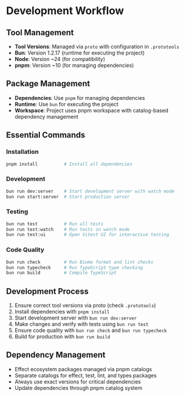 # Development Workflow

## Tool Management
- **Tool Versions**: Managed via `proto` with configuration in `.prototools`
- **Bun**: Version 1.2.17 (runtime for executing the project)
- **Node**: Version ~24 (for compatibility)
- **pnpm**: Version ~10 (for managing dependencies)

## Package Management
- **Dependencies**: Use `pnpm` for managing dependencies
- **Runtime**: Use `bun` for executing the project
- **Workspace**: Project uses pnpm workspace with catalog-based dependency management

## Essential Commands

### Installation
```bash
pnpm install          # Install all dependencies
```

### Development
```bash
bun run dev:server    # Start development server with watch mode
bun run start:server  # Start production server
```

### Testing
```bash
bun run test          # Run all tests
bun run test:watch    # Run tests in watch mode
bun run test:ui       # Open Vitest UI for interactive testing
```

### Code Quality
```bash
bun run check         # Run Biome format and lint checks
bun run typecheck     # Run TypeScript type checking
bun run build         # Compile TypeScript
```

## Development Process
1. Ensure correct tool versions via proto (check `.prototools`)
2. Install dependencies with `pnpm install`
3. Start development server with `bun run dev:server`
4. Make changes and verify with tests using `bun run test`
5. Ensure code quality with `bun run check` and `bun run typecheck`
6. Build for production with `bun run build`

## Dependency Management
- Effect ecosystem packages managed via pnpm catalogs
- Separate catalogs for effect, test, lint, and types packages
- Always use exact versions for critical dependencies
- Update dependencies through pnpm catalog system